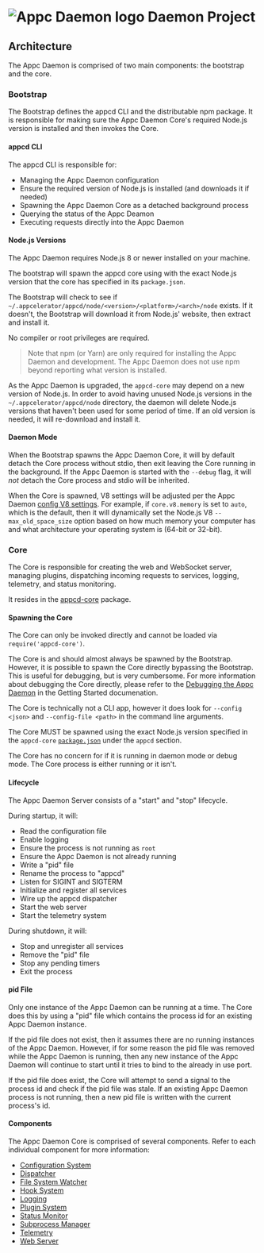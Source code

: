# ![Appc Daemon logo](images/appc-daemon.png) Daemon Project

## Architecture

The Appc Daemon is comprised of two main components: the bootstrap and the core.

### Bootstrap

The Bootstrap defines the appcd CLI and the distributable npm package. It is responsible for
making sure the Appc Daemon Core's required Node.js version is installed and then invokes the Core.

#### appcd CLI

The appcd CLI is responsible for:

 * Managing the Appc Daemon configuration
 * Ensure the required version of Node.js is installed (and downloads it if needed)
 * Spawning the Appc Daemon Core as a detached background process
 * Querying the status of the Appc Deamon
 * Executing requests directly into the Appc Daemon

#### Node.js Versions

The Appc Daemon requires Node.js 8 or newer installed on your machine.

The bootstrap will spawn the appcd core using with the exact Node.js version that the core has
specified in its `package.json`.

The Bootstrap will check to see if `~/.appcelerator/appcd/node/<version>/<platform>/<arch>/node`
exists. If it doesn't, the Bootstrap will download it from Node.js' website, then extract and
install it.

No compiler or root privileges are required.

> Note that npm (or Yarn) are only required for installing the Appc Daemon and development. The Appc
> Daemon does not use npm beyond reporting what version is installed.

As the Appc Daemon is upgraded, the `appcd-core` may depend on a new version of Node.js. In order to
avoid having unused Node.js versions in the `~/.appcelerator/appcd/node` directory, the daemon will
delete Node.js versions that haven't been used for some period of time. If an old version is needed,
it will re-download and install it.

#### Daemon Mode

When the Bootstrap spawns the Appc Daemon Core, it will by default detach the Core process without
stdio, then exit leaving the Core running in the background. If the Appc Daemon is started with the
`--debug` flag, it will _not_ detach the Core process and stdio will be inherited.

When the Core is spawned, V8 settings will be adjusted per the Appc Daemon
[config V8 settings](Configuration#V8). For example, if `core.v8.memory` is set to `auto`, which is
the default, then it will dynamically set the Node.js V8 `--max_old_space_size` option based on how
much memory your computer has and what architecture your operating system is (64-bit or 32-bit).

### Core

The Core is responsible for creating the web and WebSocket server, managing plugins, dispatching
incoming requests to services, logging, telemetry, and status monitoring.

It resides in the [appcd-core](../../packages/appcd-core) package.

#### Spawning the Core

The Core can only be invoked directly and cannot be loaded via `require('appcd-core')`.

The Core is and should almost always be spawned by the Bootstrap. However, it is possible to spawn
the Core directly bypassing the Bootstrap. This is useful for debugging, but is very cumbersome. For
more information about debugging the Core directly, please refer to the
[Debugging the Appc Daemon](Getting-Started.md#debugging-the-appc-daemon) in the Getting Started
documenation.

The Core is technically not a CLI app, however it does look for `--config <json>` and
`--config-file <path>` in the command line arguments.

The Core MUST be spawned using the exact Node.js version specified in the `appcd-core`
[`package.json`](../../packages/appcd-core/package.json) under the `appcd` section.

The Core has no concern for if it is running in daemon mode or debug mode. The Core process is
either running or it isn't.

#### Lifecycle

The Appc Daemon Server consists of a "start" and "stop" lifecycle.

During startup, it will:

* Read the configuration file
* Enable logging
* Ensure the process is not running as `root`
* Ensure the Appc Daemon is not already running
* Write a "pid" file
* Rename the process to "appcd"
* Listen for SIGINT and SIGTERM
* Initialize and register all services
* Wire up the appcd dispatcher
* Start the web server
* Start the telemetry system

During shutdown, it will:

* Stop and unregister all services
* Remove the "pid" file
* Stop any pending timers
* Exit the process

#### pid File

Only one instance of the Appc Daemon can be running at a time. The Core does this by using a "pid"
file which contains the process id for an existing Appc Daemon instance.

If the pid file does not exist, then it assumes there are no running instances of the Appc Daemon.
However, if for some reason the pid file was removed while the Appc Daemon is running, then any new
instance of the Appc Daemon will continue to start until it tries to bind to the already in use
port.

If the pid file does exist, the Core will attempt to send a signal to the process id and check if
the pid file was stale. If an existing Appc Daemon process is not running, then a new pid file is
written with the current process's id.

#### Components

The Appc Daemon Core is comprised of several components. Refer to each individual component for more
information:

* [Configuration System](Components/Configuration-System.md)
* [Dispatcher](Components/Dispatcher.md)
* [File System Watcher](Components/File-System-Watcher.md)
* [Hook System](Components/Hook-System.md)
* [Logging](Components/Logging.md)
* [Plugin System](Components/Plugin-System.md)
* [Status Monitor](Components/Status-Monitor.md)
* [Subprocess Manager](Components/Subprocess-Manager.md)
* [Telemetry](Components/Telemetry.md)
* [Web Server](Components/Web-Server.md)
